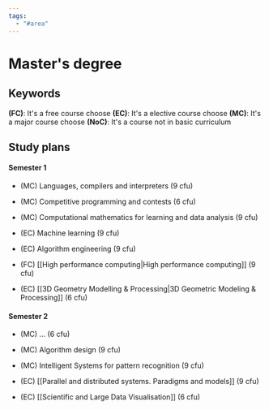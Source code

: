 ```yaml
---
tags:
  - "#area"
---
```

# Master's degree

## Keywords

**(FC)**: It's a free course choose
**(EC)**: It's a elective course choose
**(MC)**: It's a major course choose
**(NoC)**: It's a course not in basic curriculum

## Study plans
#### Semester 1
- (MC) Languages, compilers and interpreters (9 cfu)
- (MC) Competitive programming and contests (6 cfu)
- (MC) Computational mathematics for learning and data analysis (9 cfu)

- (EC) Machine learning (9 cfu)
- (EC) Algorithm engineering (9 cfu)
- (FC) [[High performance computing|High performance computing]] (9 cfu)
- (EC) [[3D Geometry Modelling & Processing|3D Geometric Modeling & Processing]] (6 cfu)
#### Semester 2

- (MC) ... (6 cfu)
- (MC) Algorithm design (9 cfu)
- (MC) Intelligent Systems for pattern recognition (9 cfu)

- (EC) [[Parallel and distributed systems. Paradigms and models]] (9 cfu)
- (EC) [[Scientific and Large Data Visualisation]] (6 cfu)